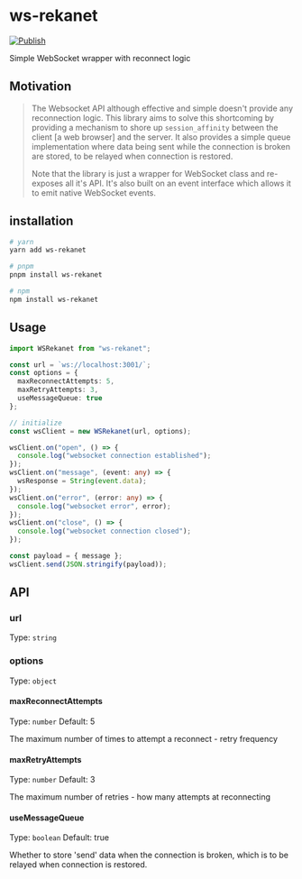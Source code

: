 # ws-rekanet

[![Publish](https://github.com/nwaughachukwuma/ws-rekanet/actions/workflows/publish.yml/badge.svg)](https://github.com/nwaughachukwuma/ws-rekanet/actions/workflows/publish.yml)

Simple WebSocket wrapper with reconnect logic

## Motivation

> The Websocket API although effective and simple doesn't provide any reconnection logic. This library aims to solve this shortcoming by providing a mechanism to shore up `session_affinity` between the client [a web browser] and the server. It also provides a simple queue implementation where data being sent while the connection is broken are stored, to be relayed when connection is restored. 
> 
> Note that the library is just a wrapper for WebSocket class and re-exposes all it's API. It's also built on an event interface which allows it to emit native WebSocket events.

## installation

```bash
# yarn
yarn add ws-rekanet

# pnpm
pnpm install ws-rekanet

# npm
npm install ws-rekanet
```

## Usage

```ts
import WSRekanet from "ws-rekanet";

const url = `ws://localhost:3001/`;
const options = {
  maxReconnectAttempts: 5,
  maxRetryAttempts: 3,
  useMessageQueue: true
};

// initialize
const wsClient = new WSRekanet(url, options);

wsClient.on("open", () => {
  console.log("websocket connection established");
});
wsClient.on("message", (event: any) => {
  wsResponse = String(event.data);
});
wsClient.on("error", (error: any) => {
  console.log("websocket error", error);
});
wsClient.on("close", () => {
  console.log("websocket connection closed");
});

const payload = { message };
wsClient.send(JSON.stringify(payload));
```

## API

### url

Type: `string`

### options

Type: `object`

#### maxReconnectAttempts

Type: `number`
Default: 5

The maximum number of times to attempt a reconnect - retry frequency
  
#### maxRetryAttempts

Type: `number`
Default: 3

The maximum number of retries - how many attempts at reconnecting

#### useMessageQueue

Type: `boolean`
Default: true

Whether to store 'send' data when the connection is broken, which is to be relayed when connection is restored.
